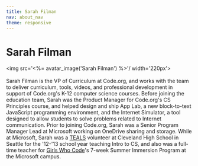 ```yaml
---
title: Sarah Filman
nav: about_nav
theme: responsive
---
```

# Sarah Filman

<img src='<%= avatar_image('Sarah Filman') %>'/ width='220px'>
<br/>
<br/>
Sarah Filman is the VP of Curriculum at Code.org, and works with the team to deliver curriculum, tools, videos, and professional development in support of Code.org's K-12 computer science courses. Before joining the education team, Sarah was the Product Manager for Code.org's CS Principles course, and helped design and ship App Lab, a new block-to-text JavaScript programming environment, and the Internet Simulator, a tool designed to allow students to solve problems related to Internet communication. Prior to joining Code.org, Sarah was a Senior Program Manager Lead at Microsoft working on OneDrive sharing and storage. While at Microsoft, Sarah was a [TEALS](https://www.tealsk12.org/) volunteer at Cleveland High School in Seattle for the '12-'13 school year teaching Intro to CS, and also was a full-time teacher for [Girls Who Code](http://girlswhocode.com/)'s 7-week Summer Immersion Program at the Microsoft campus.